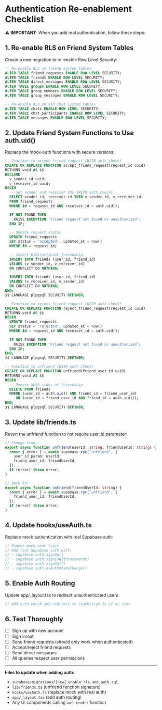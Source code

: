# Authentication Re-enablement Checklist

⚠️ **IMPORTANT**: When you add real authentication, follow these steps:

## 1. Re-enable RLS on Friend System Tables

Create a new migration to re-enable Row Level Security:

```sql
-- Re-enable RLS on friend system tables
ALTER TABLE friend_requests ENABLE ROW LEVEL SECURITY;
ALTER TABLE friends ENABLE ROW LEVEL SECURITY;
ALTER TABLE direct_messages ENABLE ROW LEVEL SECURITY;
ALTER TABLE groups ENABLE ROW LEVEL SECURITY;
ALTER TABLE group_members ENABLE ROW LEVEL SECURITY;
ALTER TABLE group_messages ENABLE ROW LEVEL SECURITY;

-- Re-enable RLS on old chat system tables
ALTER TABLE chats ENABLE ROW LEVEL SECURITY;
ALTER TABLE chat_participants ENABLE ROW LEVEL SECURITY;
ALTER TABLE messages ENABLE ROW LEVEL SECURITY;
```

## 2. Update Friend System Functions to Use auth.uid()

Replace the mock-auth functions with secure versions:

```sql
-- Function to accept friend request (WITH auth check)
CREATE OR REPLACE FUNCTION accept_friend_request(request_id uuid)
RETURNS void AS $$
DECLARE
  v_sender_id uuid;
  v_receiver_id uuid;
BEGIN
  -- Get sender and receiver IDs (WITH auth check)
  SELECT sender_id, receiver_id INTO v_sender_id, v_receiver_id
  FROM friend_requests
  WHERE id = request_id AND receiver_id = auth.uid();

  IF NOT FOUND THEN
    RAISE EXCEPTION 'Friend request not found or unauthorized';
  END IF;

  -- Update request status
  UPDATE friend_requests
  SET status = 'accepted', updated_at = now()
  WHERE id = request_id;

  -- Insert bidirectional friendship
  INSERT INTO friends (user_id, friend_id)
  VALUES (v_sender_id, v_receiver_id)
  ON CONFLICT DO NOTHING;

  INSERT INTO friends (user_id, friend_id)
  VALUES (v_receiver_id, v_sender_id)
  ON CONFLICT DO NOTHING;
END;
$$ LANGUAGE plpgsql SECURITY DEFINER;

-- Function to reject friend request (WITH auth check)
CREATE OR REPLACE FUNCTION reject_friend_request(request_id uuid)
RETURNS void AS $$
BEGIN
  UPDATE friend_requests
  SET status = 'rejected', updated_at = now()
  WHERE id = request_id AND receiver_id = auth.uid();
  
  IF NOT FOUND THEN
    RAISE EXCEPTION 'Friend request not found or unauthorized';
  END IF;
END;
$$ LANGUAGE plpgsql SECURITY DEFINER;

-- Function to unfriend (WITH auth check)
CREATE OR REPLACE FUNCTION unfriend(friend_user_id uuid)
RETURNS void AS $$
BEGIN
  -- Remove both sides of friendship
  DELETE FROM friends
  WHERE (user_id = auth.uid() AND friend_id = friend_user_id)
     OR (user_id = friend_user_id AND friend_id = auth.uid());
END;
$$ LANGUAGE plpgsql SECURITY DEFINER;
```

## 3. Update lib/friends.ts

Revert the unfriend function to not require user_id parameter:

```typescript
// Change from:
export async function unfriend(userId: string, friendUserId: string) {
  const { error } = await supabase.rpc('unfriend', {
    user_id_param: userId,
    friend_user_id: friendUserId,
  });
  if (error) throw error;
}

// Back to:
export async function unfriend(friendUserId: string) {
  const { error } = await supabase.rpc('unfriend', {
    friend_user_id: friendUserId,
  });
  if (error) throw error;
}
```

## 4. Update hooks/useAuth.ts

Replace mock authentication with real Supabase auth:

```typescript
// Remove mock user logic
// Add real Supabase auth with:
// - supabase.auth.signUp()
// - supabase.auth.signInWithPassword()
// - supabase.auth.signOut()
// - supabase.auth.onAuthStateChange()
```

## 5. Enable Auth Routing

Update app/_layout.tsx to redirect unauthenticated users:

```typescript
// Add auth check and redirect to /auth/sign-in if no user
```

## 6. Test Thoroughly

- [ ] Sign up with new account
- [ ] Sign in/out
- [ ] Send friend requests (should only work when authenticated)
- [ ] Accept/reject friend requests
- [ ] Send direct messages
- [ ] All queries respect user permissions

---

**Files to update when adding auth:**
- `supabase/migrations/[new]_enable_rls_and_auth.sql`
- `lib/friends.ts` (unfriend function signature)
- `hooks/useAuth.ts` (replace mock with real auth)
- `app/_layout.tsx` (add auth routing)
- Any UI components calling `unfriend()` function
